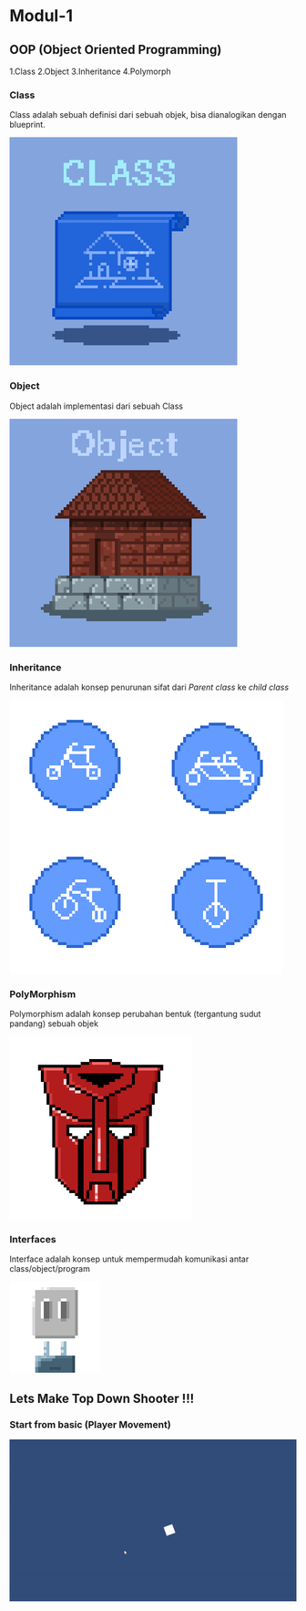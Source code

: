 # Modul-1

## OOP (Object Oriented Programming)
1.Class
2.Object
3.Inheritance
4.Polymorph

### Class

Class adalah sebuah definisi dari sebuah objek, bisa dianalogikan dengan blueprint.

![](./illustration_oop.gif)

### Object

Object adalah implementasi dari sebuah Class

![](./illustration_oop_1.gif)

### Inheritance 

Inheritance adalah konsep penurunan sifat dari _Parent class_ ke _child class_ 

![](./illustration_oop_2.png)

### PolyMorphism

Polymorphism adalah konsep perubahan bentuk (tergantung sudut pandang) sebuah objek

![](./illustration_oop_3.gif)

### Interfaces

Interface adalah konsep untuk mempermudah komunikasi antar class/object/program

![](./illustration_oop_4.gif)

## Lets Make Top Down Shooter !!!

### Start from basic (Player Movement)

![](./1_1__player_movement.gif)
